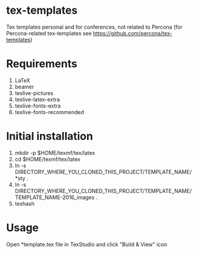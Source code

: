 # tex-templates
Tex templates personal and for conferences, not related to Percona (for Percona-related tex-templates see https://github.com/percona/tex-templates)

Requirements
============

1. LaTeX
2. beamer
3. texlive-pictures
4. texlive-latex-extra
5. texlive-fonts-extra
6. texlive-fonts-recommended

Initial installation
====================

1. mkdir -p $HOME/texmf/tex/latex
2. cd $HOME/texmf/tex/latex
3. ln -s DIRECTORY_WHERE_YOU_CLONED_THIS_PROJECT/TEMPLATE_NAME/*sty .
4. ln -s DIRECTORY_WHERE_YOU_CLONED_THIS_PROJECT/TEMPLATE_NAME/TEMPLATE_NAME-2016_images .
5. texhash

Usage
=====

Open *template.tex file in TexStudio and click "Build & View" icon

